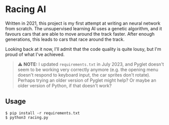 # Racing AI

Written in 2021, this project is my first attempt at writing an neural network from scratch. The unsupervised learning AI uses a genetic algorithm, and it favours cars that are able to move around the track faster. After enough generations, this leads to cars that race around the track.

Looking back at it now, I'll admit that the code quality is quite lousy, but I'm proud of what I've achieved.

> :warning: **NOTE:** I updated `requirements.txt` in July 2023, and Pyglet doesn't seem to be working very correctly anymore (e.g. the opening menu doesn't respond to keyboard input, the car sprites don't rotate). Perhaps trying an older version of Pyglet might help? Or maybe an older version of Python, if that doesn't work?

## Usage

```
$ pip install -r requirements.txt
$ python3 racing.py
```
